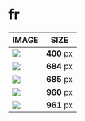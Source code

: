 # fr

| IMAGE | SIZE |
|-------|:----:|
| ![](images/fmd_fr_400x300.jpg) | **400** px |
| ![](images/fmd_fr_684x600.jpg) | **684** px |
| ![](images/fmd_fr_685x600.jpg) | **685** px |
| ![](images/fmd_fr_960x800.jpg) | **960** px |
| ![](images/fmd_fr_961x800.jpg) | **961** px |
